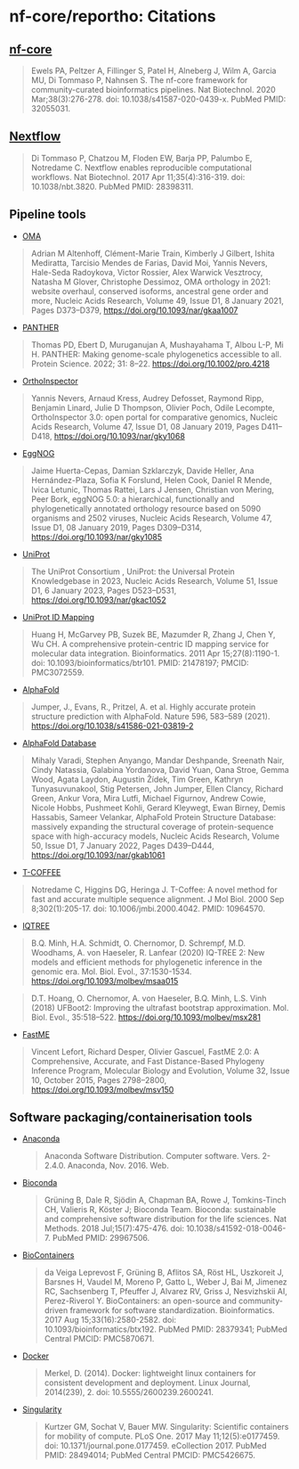 # nf-core/reportho: Citations

## [nf-core](https://pubmed.ncbi.nlm.nih.gov/32055031/)

> Ewels PA, Peltzer A, Fillinger S, Patel H, Alneberg J, Wilm A, Garcia MU, Di Tommaso P, Nahnsen S. The nf-core framework for community-curated bioinformatics pipelines. Nat Biotechnol. 2020 Mar;38(3):276-278. doi: 10.1038/s41587-020-0439-x. PubMed PMID: 32055031.

## [Nextflow](https://pubmed.ncbi.nlm.nih.gov/28398311/)

> Di Tommaso P, Chatzou M, Floden EW, Barja PP, Palumbo E, Notredame C. Nextflow enables reproducible computational workflows. Nat Biotechnol. 2017 Apr 11;35(4):316-319. doi: 10.1038/nbt.3820. PubMed PMID: 28398311.

## Pipeline tools

- [OMA](htpps://omabrowser.org)

> Adrian M Altenhoff, Clément-Marie Train, Kimberly J Gilbert, Ishita Mediratta, Tarcisio Mendes de Farias, David Moi, Yannis Nevers, Hale-Seda Radoykova, Victor Rossier, Alex Warwick Vesztrocy, Natasha M Glover, Christophe Dessimoz, OMA orthology in 2021: website overhaul, conserved isoforms, ancestral gene order and more, Nucleic Acids Research, Volume 49, Issue D1, 8 January 2021, Pages D373–D379, https://doi.org/10.1093/nar/gkaa1007

- [PANTHER](https://pantherdb.org)

> Thomas PD, Ebert D, Muruganujan A, Mushayahama T, Albou L-P, Mi H. PANTHER: Making genome-scale phylogenetics accessible to all. Protein Science. 2022; 31: 8–22. https://doi.org/10.1002/pro.4218

- [OrthoInspector](https://lbgi.fr/orthoinspector)

> Yannis Nevers, Arnaud Kress, Audrey Defosset, Raymond Ripp, Benjamin Linard, Julie D Thompson, Olivier Poch, Odile Lecompte, OrthoInspector 3.0: open portal for comparative genomics, Nucleic Acids Research, Volume 47, Issue D1, 08 January 2019, Pages D411–D418, https://doi.org/10.1093/nar/gky1068

- [EggNOG](https://eggnog5.embl.de)

> Jaime Huerta-Cepas, Damian Szklarczyk, Davide Heller, Ana Hernández-Plaza, Sofia K Forslund, Helen Cook, Daniel R Mende, Ivica Letunic, Thomas Rattei, Lars J Jensen, Christian von Mering, Peer Bork, eggNOG 5.0: a hierarchical, functionally and phylogenetically annotated orthology resource based on 5090 organisms and 2502 viruses, Nucleic Acids Research, Volume 47, Issue D1, 08 January 2019, Pages D309–D314, https://doi.org/10.1093/nar/gky1085

- [UniProt](https://uniprot.org)

> The UniProt Consortium , UniProt: the Universal Protein Knowledgebase in 2023, Nucleic Acids Research, Volume 51, Issue D1, 6 January 2023, Pages D523–D531, https://doi.org/10.1093/nar/gkac1052

- [UniProt ID Mapping](https://uniprot.org/id-mapping)

> Huang H, McGarvey PB, Suzek BE, Mazumder R, Zhang J, Chen Y, Wu CH. A comprehensive protein-centric ID mapping service for molecular data integration. Bioinformatics. 2011 Apr 15;27(8):1190-1. doi: 10.1093/bioinformatics/btr101. PMID: 21478197; PMCID: PMC3072559.

- [AlphaFold](https://deepmind.google/technologies/alphafold)

> Jumper, J., Evans, R., Pritzel, A. et al. Highly accurate protein structure prediction with AlphaFold. Nature 596, 583–589 (2021). https://doi.org/10.1038/s41586-021-03819-2

- [AlphaFold Database](https://alphafold.ebi.ac.uk)

> Mihaly Varadi, Stephen Anyango, Mandar Deshpande, Sreenath Nair, Cindy Natassia, Galabina Yordanova, David Yuan, Oana Stroe, Gemma Wood, Agata Laydon, Augustin Žídek, Tim Green, Kathryn Tunyasuvunakool, Stig Petersen, John Jumper, Ellen Clancy, Richard Green, Ankur Vora, Mira Lutfi, Michael Figurnov, Andrew Cowie, Nicole Hobbs, Pushmeet Kohli, Gerard Kleywegt, Ewan Birney, Demis Hassabis, Sameer Velankar, AlphaFold Protein Structure Database: massively expanding the structural coverage of protein-sequence space with high-accuracy models, Nucleic Acids Research, Volume 50, Issue D1, 7 January 2022, Pages D439–D444, https://doi.org/10.1093/nar/gkab1061

- [T-COFFEE](https://tcoffee.org)

> Notredame C, Higgins DG, Heringa J. T-Coffee: A novel method for fast and accurate multiple sequence alignment. J Mol Biol. 2000 Sep 8;302(1):205-17. doi: 10.1006/jmbi.2000.4042. PMID: 10964570.

- [IQTREE](https://iqtree.org)

> B.Q. Minh, H.A. Schmidt, O. Chernomor, D. Schrempf, M.D. Woodhams, A. von Haeseler, R. Lanfear (2020) IQ-TREE 2: New models and efficient methods for phylogenetic inference in the genomic era. Mol. Biol. Evol., 37:1530-1534. https://doi.org/10.1093/molbev/msaa015

> D.T. Hoang, O. Chernomor, A. von Haeseler, B.Q. Minh, L.S. Vinh (2018) UFBoot2: Improving the ultrafast bootstrap approximation. Mol. Biol. Evol., 35:518–522. https://doi.org/10.1093/molbev/msx281

- [FastME](https://atgc-montpellier.fr/fastme/)

> Vincent Lefort, Richard Desper, Olivier Gascuel, FastME 2.0: A Comprehensive, Accurate, and Fast Distance-Based Phylogeny Inference Program, Molecular Biology and Evolution, Volume 32, Issue 10, October 2015, Pages 2798–2800, https://doi.org/10.1093/molbev/msv150

## Software packaging/containerisation tools

- [Anaconda](https://anaconda.com)

  > Anaconda Software Distribution. Computer software. Vers. 2-2.4.0. Anaconda, Nov. 2016. Web.

- [Bioconda](https://pubmed.ncbi.nlm.nih.gov/29967506/)

  > Grüning B, Dale R, Sjödin A, Chapman BA, Rowe J, Tomkins-Tinch CH, Valieris R, Köster J; Bioconda Team. Bioconda: sustainable and comprehensive software distribution for the life sciences. Nat Methods. 2018 Jul;15(7):475-476. doi: 10.1038/s41592-018-0046-7. PubMed PMID: 29967506.

- [BioContainers](https://pubmed.ncbi.nlm.nih.gov/28379341/)

  > da Veiga Leprevost F, Grüning B, Aflitos SA, Röst HL, Uszkoreit J, Barsnes H, Vaudel M, Moreno P, Gatto L, Weber J, Bai M, Jimenez RC, Sachsenberg T, Pfeuffer J, Alvarez RV, Griss J, Nesvizhskii AI, Perez-Riverol Y. BioContainers: an open-source and community-driven framework for software standardization. Bioinformatics. 2017 Aug 15;33(16):2580-2582. doi: 10.1093/bioinformatics/btx192. PubMed PMID: 28379341; PubMed Central PMCID: PMC5870671.

- [Docker](https://dl.acm.org/doi/10.5555/2600239.2600241)

  > Merkel, D. (2014). Docker: lightweight linux containers for consistent development and deployment. Linux Journal, 2014(239), 2. doi: 10.5555/2600239.2600241.

- [Singularity](https://pubmed.ncbi.nlm.nih.gov/28494014/)

  > Kurtzer GM, Sochat V, Bauer MW. Singularity: Scientific containers for mobility of compute. PLoS One. 2017 May 11;12(5):e0177459. doi: 10.1371/journal.pone.0177459. eCollection 2017. PubMed PMID: 28494014; PubMed Central PMCID: PMC5426675.
